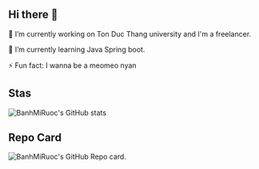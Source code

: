 ## Hi there 👋

<!--
**BanhMiRuoc/BanhMiRuoc** is a ✨ _special_ ✨ repository because its `README.md` (this file) appears on your GitHub profile.

Here are some ideas to get you started:
-->
🔭 I’m currently working on Ton Duc Thang university and I'm a freelancer.

🌱 I’m currently learning Java Spring boot.

⚡ Fun fact: I wanna be a meomeo nyan

## Stas
![BanhMiRuoc's GitHub stats](https://github-readme-stats.vercel.app/api?username=BanhMiRuoc&theme=cobalt&show_icons=true)

## Repo Card

![BanhMiRuoc's GitHub Repo card](https://github-readme-stats.vercel.app/api?username=BanhMiRuoc&show_icons=true&hide=contribs,prs&cache_seconds=86400&theme=cobalt).

